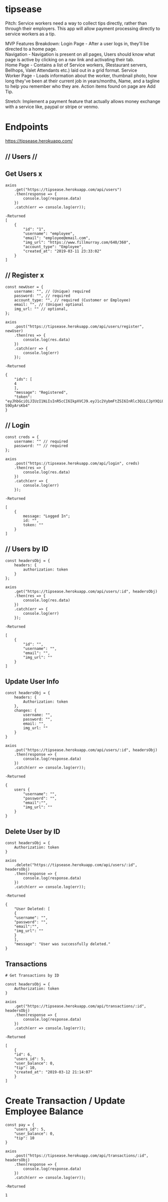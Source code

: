 # tipsease
Pitch: Service workers need a way to collect tips directly, rather than through their employers. This app will allow payment processing directly to service workers as a tip.  

MVP Features Breakdown:  Login Page - After a user logs in, they'll be directed to a home page.  
Navigation - Navigation is present on all pages, Users should know what page is active by clicking on a nav link and activating their tab.  
Home Page - Contains a list of Service workers, (Restaurant servers, Bellhops, Valet Attendants etc.) laid out in a grid format. Service  
Worker Page - Loads information about the worker, thumbnail photo, how long they've been at their current job in years/months, Name, and a tagline to help you remember who they are. Action items found on page are Add Tip.  



Stretch: Implement a payment feature that actually allows money exchange with a service like, paypal or stripe or venmo.

# Endpoints

https://tipsease.herokuapp.com/

## // Users //

## Get Users x

```
axios
    .get("https://tipsease.herokuapp.com/api/users")
    .then(response => {
        console.log(response.data)
    })
    .catch(err => console.log(err));

-Returned
[
    {
        "id": "1",
        "username": "employee",
        "email": "employee@email.com",
        "img_url": "https://www.fillmurray.com/640/360",
        "account_type": "Employee",
        "created_at": "2019-03-11 23:33:02"
    }
]
```

## // Register x

```
const newUser = {
    username: "", // (Unique) required
    password: "", // required
    account_type: "", // required (Customer or Employee)
    email: "", // (Unique) optional
    img_url: "" // optional,
};

axios
    .post("https://tipsease.herokuapp.com/api/users/register", newUser)
    .then(res => {
        console.log(res.data)
    })
    .catch(err => {
        console.log(err)
    });

-Returned

{
    "ids": [
    4
    ],
    "message": "Registered",
    "token": "eyJhbGciOiJIUzI1NiIsInR5cCI6IkpXVCJ9.eyJ1c2VybmFtZSI6InRlc3QiLCJpYXQiOjE1NTIzMzg2NDUsImV4cCI6MTU1MjQyNTA0NX0.wDHsSTyHq2Uzi0x8PyJUi7iGA37stGH2-S9OyArsKb4"
}
```

## // Login

```
const creds = {
    username: "" // required
    password: "" // required
};

axios
    .post("https://tipsease.herokuapp.com/api/login", creds)
    .then(res => {
        console.log(res.data)
    })
    .catch(err => {
        console.log(err)
    });

-Returned

[
    {
        message: "Logged In";
        id: "",
        token: ""
    }
]
```

## // Users by ID

```
const headersObj = {
    headers: {
        authorization: token
    }
};

axios
    .get("https://tipsease.herokuapp.com/api/users/:id", headersObj)
    .then(res => {
        console.log(res.data)
    })
    .catch(err => {
        console.log(err)
    });

-Returned

[
    {
        "id": "",
        "username": "",
        "email": "",
        "img_url": ""
    }
]
```

## Update User Info

```
const headersObj = {
    headers: {
        Authorization: token
    },
    changes: {
        username: "",
        password: "",
        email: "",
        img_url: ""
    }
}

axios
    .put("https://tipsease.herokuapp.com/api/users/:id", headersObj)
    .then(response => {
        console.log(response.data)
    })
    .catch(err => console.log(err));

-Returned

{
    users {
        "username": "",
        "password": "",
        "email":"",
        "img_url": ""
    }
}
```

## Delete User by ID

```
const headersObj = {
    Authorization: token
}

axios
    .delete("https://tipsease.herokuapp.com/api/users/:id", headersObj)
    .then(response => {
        console.log(response.data)
    })
    .catch(err => console.log(err));

-Returned

{
    "User Deleted: [
    {
    "username": "",
    "password": "",
    "email":"",
    "img_url": ""
    }
    ],
    "message": "User was successfully deleted."
}
```

## Transactions

```
# Get Transactions by ID

const headersObj = {
    Authorization: token
}

axios
    .get("https://tipsease.herokuapp.com/api/transactions/:id", headersObj)
    .then(response => {
        console.log(response.data)
    })
    .catch(err => console.log(err));

-Returned

[
    {
    "id": 6,
    "users_id": 5,
    "user_balance": 0,
    "tip": 10,
    "created_at": "2019-03-12 21:14:07"
    }
]
```

# Create Transaction / Update Employee Balance

```
const pay = {
    "users_id": 5,
	"user_balance": 0,
	"tip": 10
}

axios
    .post("https://tipsease.herokuapp.com/api/transactions/:id", headersObj)
    .then(response => {
        console.log(response.data)
    })
    .catch(err => console.log(err));

-Returned

1

```
